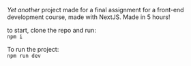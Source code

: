 *Yet another* project made for a final assignment for a front-end development course, made with NextJS. Made in 5 hours!

to start, clone the repo and run:\
`npm i`

To run the project:\
`npm run dev`
